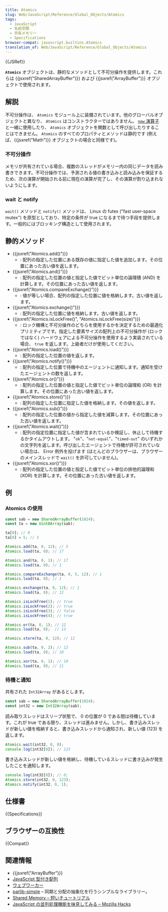 ```yaml
---
title: Atomics
slug: Web/JavaScript/Reference/Global_Objects/Atomics
tags:
  - JavaScript
  - 名前空間
  - 共有メモリー
  - Specifications
browser-compat: javascript.builtins.Atomics
translation_of: Web/JavaScript/Reference/Global_Objects/Atomics
---
```

{{JSRef}}

**`Atomics`** オブジェクトは、静的なメソッドとして不可分操作を提供します。これらは {{jsxref("SharedArrayBuffer")}} および {{jsxref("ArrayBuffer")}} オブジェクトで使用されます。

## 解説

不可分操作は、 `Atomics` モジュール上に装備されています。他のグローバルオブジェクトと異なり、 `Atomics` はコンストラクターではありません。 [`new` 演算子](/ja/docs/Web/JavaScript/Reference/Operators/new)と一緒に使用したり、 `Atomics` オブジェクトを関数として呼び出したりすることはできません。 `Atomics` のすべてのプロパティとメソッドは静的です (例えば、{{jsxref("Math")}} オブジェクトの場合と同様です)。

### 不可分操作

メモリが共有されている場合、複数のスレッドがメモリー内の同じデータを読み書きできます。不可分操作では、予測される値の書き込みと読み込みを保証するため、次の演算が開始される前に現在の演算が完了し、その演算が割り込まれないようにします。

### wait と notify

`wait()` メソッドと `notify()` メソッドは、 Linux の futex ("fast user-space mutex") を原型としており、特定の条件が true になるまで待つ手段を提供します。一般的にはブロッキング構造として使用されます。

## 静的メソッド

- {{jsxref("Atomics.add()")}}
  - : 配列の指定した位置にある既存の値に指定した値を追加します。その位置にあった古い値を返します。
- {{jsxref("Atomics.and()")}}
  - : 配列の指定した位置の値と指定した値でビット単位の論理積 (AND) を計算します。その位置にあった古い値を返します。
- {{jsxref("Atomics.compareExchange()")}}
  - : 値が等しい場合、配列の指定した位置に値を格納します。古い値を返します。
- {{jsxref("Atomics.exchange()")}}
  - : 配列の指定した位置に値を格納します。古い値を返します。
- {{jsxref("Atomics.isLockFree()", "Atomics.isLockFree(size)")}}
  - : ロック機構と不可分操作のどちらを使用するかを決定するための最適化プリミティブです。指定した要素サイズの配列上の不可分操作が (ロックではなく) ハードウェアによる不可分操作を使用するよう実装されている場合、 `true` を返します。上級者だけが使用してください。
- {{jsxref("Atomics.load()")}}
  - : 配列の指定した位置の値を返します。
- {{jsxref("Atomics.notify()")}}
  - : 配列の指定した位置で待機中のエージェントに通知します。通知を受けたエージェントの数を返します。
- {{jsxref("Atomics.or()")}}
  - : 配列の指定した位置の値と指定した値でビット単位の論理和 (OR) を計算します。その位置にあった古い値を返します。
- {{jsxref("Atomics.store()")}}
  - : 配列の指定した位置に指定した値を格納します。その値を返します。
- {{jsxref("Atomics.sub()")}}
  - : 配列の指定した位置の値から指定した値を減算します。その位置にあった古い値を返します。
- {{jsxref("Atomics.wait()")}}
  - : 配列の指定位置に指定した値が含まれているか検証し、休止して待機するかタイムアウトします。 "`ok`"、"`not-equal`"、"`timed-out`" のいずれかの文字列を返します。呼び出したエージェントで待機が許可されていない場合は、 Error 例外を投げます (ほとんどのブラウザーは、ブラウザーのメインスレッドで `wait()` を許可していません)。
- {{jsxref("Atomics.xor()")}}
  - : 配列の指定した位置の値と指定した値でビット単位の排他的論理和 (XOR) を計算します。その位置にあった古い値を返します。

## 例

### Atomics の使用

```js
const sab = new SharedArrayBuffer(1024);
const ta = new Uint8Array(sab);

ta[0]; // 0
ta[0] = 5; // 5

Atomics.add(ta, 0, 12); // 5
Atomics.load(ta, 0); // 17

Atomics.and(ta, 0, 1); // 17
Atomics.load(ta, 0); // 1

Atomics.compareExchange(ta, 0, 5, 12); // 1
Atomics.load(ta, 0); // 1

Atomics.exchange(ta, 0, 12); // 1
Atomics.load(ta, 0); // 12

Atomics.isLockFree(1); // true
Atomics.isLockFree(2); // true
Atomics.isLockFree(3); // false
Atomics.isLockFree(4); // true

Atomics.or(ta, 0, 1); // 12
Atomics.load(ta, 0);  // 13

Atomics.store(ta, 0, 12); // 12

Atomics.sub(ta, 0, 2); // 12
Atomics.load(ta, 0); // 10

Atomics.xor(ta, 0, 1); // 10
Atomics.load(ta, 0); // 11
```

### 待機と通知

共有された `Int32Array` があるとします。

```js
const sab = new SharedArrayBuffer(1024);
const int32 = new Int32Array(sab);
```

読み取りスレッドはスリープ状態で、 0 の位置が 0 である間は待機しています。これが true である限り、スレッドは進みません。しかし、書き込みスレッドが新しい値を格納すると、書き込みスレッドから通知され、新しい値 (123) を返します。

```js
Atomics.wait(int32, 0, 0);
console.log(int32[0]); // 123
```

書き込みスレッドが新しい値を格納し、待機しているスレッドに書き込みが発生したことを通知します。

```js
console.log(int32[0]); // 0;
Atomics.store(int32, 0, 123);
Atomics.notify(int32, 0, 1);
```

## 仕様書

{{Specifications}}

## ブラウザーの互換性

{{Compat}}

## 関連情報

- {{jsxref("ArrayBuffer")}}
- [JavaScript 型付き配列](/ja/docs/Web/JavaScript/Typed_arrays)
- [ウェブワーカー](/ja/docs/Web/API/Web_Workers_API)
- [parlib-simple](https://github.com/lars-t-hansen/parlib-simple) – 同期と分配の抽象化を行うシンプルなライブラリー。
- [Shared Memory – 短いチュートリアル](https://github.com/tc39/ecmascript_sharedmem/blob/master/TUTORIAL.md)
- [JavaScript の並列処理機能を味見してみる – Mozilla Hacks](https://hacks.mozilla.org/2016/05/a-taste-of-javascripts-new-parallel-primitives/)
